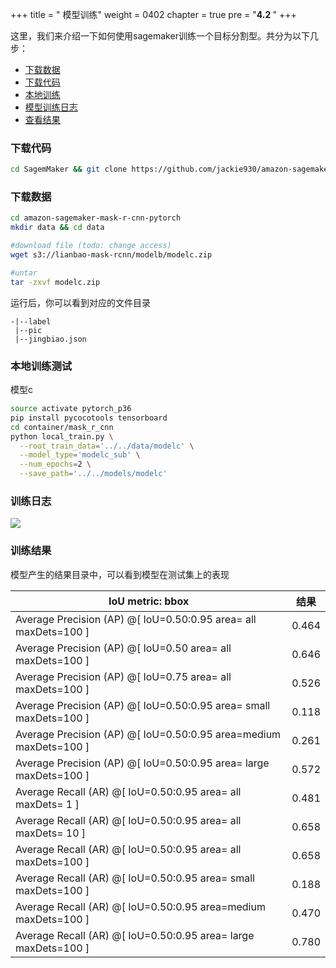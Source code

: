 +++
title = " 模型训练"
weight = 0402
chapter = true
pre = "<b>4.2 </b>"
+++

这里，我们来介绍一下如何使用sagemaker训练一个目标分割型。共分为以下几步：

* [下载数据]((#下载代码))
* [下载代码]((#下载数据))
* [本地训练](#训练)
* [模型训练日志](#模型训练日志)
* [查看结果](#查看结果)

### 下载代码
```sh
cd SagemMaker && git clone https://github.com/jackie930/amazon-sagemaker-mask-r-cnn-pytorch.git
```

### 下载数据
```sh
cd amazon-sagemaker-mask-r-cnn-pytorch
mkdir data && cd data

#download file (todo: change access)
wget s3://lianbao-mask-rcnn/modelb/modelc.zip

#untar 
tar -zxvf modelc.zip
```

运行后，你可以看到对应的文件目录

```
-|--label
 |--pic
 |--jingbiao.json
```

### 本地训练测试

模型c

```sh
source activate pytorch_p36
pip install pycocotools tensorboard
cd container/mask_r_cnn
python local_train.py \
  --root_train_data='../../data/modelc' \
  --model_type='modelc_sub' \
  --num_epochs=2 \
  --save_path='../../models/modelc'
```

### 训练日志

![](train-progress.png)

### 训练结果

模型产生的结果目录中，可以看到模型在测试集上的表现

IoU metric: bbox | 结果|
-|-|
 Average Precision  (AP) @[ IoU=0.50:0.95  area=   all maxDets=100 ] |0.464 |
 Average Precision  (AP) @[ IoU=0.50       area=   all  maxDets=100 ] | 0.646 |
 Average Precision  (AP) @[ IoU=0.75       area=   all  maxDets=100 ] | 0.526 |
 Average Precision  (AP) @[ IoU=0.50:0.95  area= small  maxDets=100 ] | 0.118 |
 Average Precision  (AP) @[ IoU=0.50:0.95  area=medium  maxDets=100 ] | 0.261 |
 Average Precision  (AP) @[ IoU=0.50:0.95  area= large  maxDets=100 ] | 0.572 |
 Average Recall     (AR) @[ IoU=0.50:0.95  area=   all  maxDets=  1 ] | 0.481 |
 Average Recall     (AR) @[ IoU=0.50:0.95  area=   all  maxDets= 10 ] | 0.658 |
 Average Recall     (AR) @[ IoU=0.50:0.95  area=   all  maxDets=100 ] | 0.658 |
 Average Recall     (AR) @[ IoU=0.50:0.95  area= small  maxDets=100 ] | 0.188 |
 Average Recall     (AR) @[ IoU=0.50:0.95  area=medium  maxDets=100 ] | 0.470 |
 Average Recall     (AR) @[ IoU=0.50:0.95  area= large  maxDets=100 ] | 0.780 |
